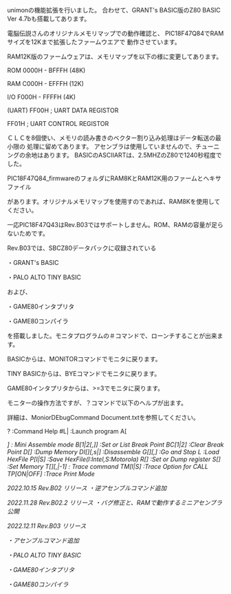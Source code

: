 unimonの機能拡張を行いました。
合わせて、GRANT's BASIC版のZ80 BASIC Ver 4.7bも搭載してあります。

電脳伝説さんのオリジナルメモリマップでの動作確認と、
PIC18F47Q84でRAMサイズを12Kまで拡張したファームウエアで
動作させています。

RAM12K版のファームウェアは、メモリマップを以下の様に変更してあります。

ROM 0000H - BFFFH (48K)

RAM C000H - EFFFH (12K)

I/O F000H - FFFFH (4K)

(UART)
FF00H	; UART DATA REGISTOR

FF01H	; UART CONTROL REGISTOR

ＣＬＣを8個使い、メモリの読み書きのベクター割り込み処理はデータ転送の最小限の
処理に留めてあります。
アセンブラは使用していませんので、チューニングの余地はあります。
BASICのASCIIARTは、2.5MHZのZ80で1240秒程度でした。


PIC18F47Q84_firmwareのフォルダにRAM8KとRAM12K用のファームとヘキサファイル

があります。オリジナルメモリマップを使用すのであれば、RAM8Kを使用してください。

一応PIC18F47Q43はRev.B03ではサポートしません。ROM、RAMの容量が足らないためです。

Rev.B03では、SBCZ80データパックに収録されている

・GRANT's BASIC

・PALO ALTO TINY BASIC

および、

・GAME80インタプリタ

・GAME80コンパイラ

を搭載しました。モニタプログラムの＃コマンドで、ローンチすることが出来ます。

BASICからは、MONITORコマンドでモニタに戻ります。

TINY BASICからは、BYEコマンドでモニタに戻ります。

GAME80インタプリタからは、>=3でモニタに戻ります。


モニターの操作方法ですが、？コマンドで以下のヘルプが出ます。

詳細は、MoniorDEbugCommand Document.txtを参照してください。


? :Command Help
#L|<num> :Launch program
A[<address>] : Mini Assemble mode
B[1|2[,<adr>]] :Set or List Break Point
BC[1|2] :Clear Break Point
D[<adr>] :Dump Memory
DI[<adr>][,s<steps>|<adr>] :Disassemble
G[<adr>][,<stop adr>] :Go and Stop
L :Load HexFile
P[I|S] :Save HexFile(I:Intel,S:Motorola)
R[<reg>] :Set or Dump register
S[<adr>] :Set Memory
T[<adr>][,<steps>|-1] : Trace command
TM[I|S] :Trace Option for CALL
TP[ON|OFF] :Trace Print Mode
  
2022.10.15
Rev.B02 リリース
・逆アセンブルコマンド追加

2022.11.28
Rev.B02.2 リリース
・バグ修正と、RAMで動作するミニアセンブラ公開

2022.12.11
Rev.B03 リリース

・アセンブルコマンド追加
  
・PALO ALTO TINY BASIC
  
・GAME80インタプリタ
  
・GAME80コンパイラ

